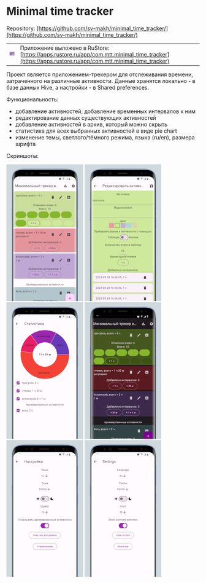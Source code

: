 # Minimal time tracker

Repository: [https://github.com/sv-makh/minimal_time_tracker/](https://github.com/sv-makh/minimal_time_tracker/)

| | |
|-|-|
|![icon](purple_icon.png)|Приложение выложено в RuStore:<br>[https://apps.rustore.ru/app/com.mtt.minimal_time_tracker](https://apps.rustore.ru/app/com.mtt.minimal_time_tracker)|

Проект является приложением-трекером для отслеживания времени, затраченного на различные активности. Данные хранятся локально - в базе данных Hive, а настройки - в Shared preferences.

Функциональность:
- добавление активностей, добавление временных интервалов к ним
- редактирование данных существующих активностей
- добавление активностей в архив, который можно скрыть
- статистика для всех выбранных активностей в виде pie chart
- изменение темы, светлого/тёмного режима, языка (ru/en), размера шрифта

Скриншоты:

![main screen](screen1rs_min.png) ![edit activity screen](screen2rs_min.png) ![statistics screen](screen3rs_min.png) ![dark mode](screen4rs_min.png) ![settings screen](screen5rs_min.png) ![settings screen eng](screen6_min.png)